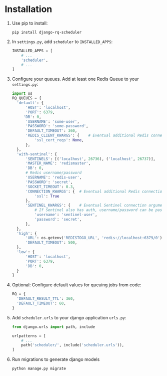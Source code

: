 # Installation

1. Use pip to install:
   ```shell
   pip install django-rq-scheduler
   ```

2. In `settings.py`, add `scheduler` to  `INSTALLED_APPS`:
   ```python
   INSTALLED_APPS = [
       # ...    
       'scheduler',
       # ...
   ]
   ```

3. Configure your queues.
   Add at least one Redis Queue to your `settings.py`:
   ```python
   import os
   RQ_QUEUES = {
     'default': {
         'HOST': 'localhost',
         'PORT': 6379,
        'DB': 0,
         'USERNAME': 'some-user',
         'PASSWORD': 'some-password',
         'DEFAULT_TIMEOUT': 360,
         'REDIS_CLIENT_KWARGS': {    # Eventual additional Redis connection arguments
             'ssl_cert_reqs': None,
         },
     },
     'with-sentinel': {
         'SENTINELS': [('localhost', 26736), ('localhost', 26737)],
         'MASTER_NAME': 'redismaster',
         'DB': 0,
         # Redis username/password
         'USERNAME': 'redis-user',
         'PASSWORD': 'secret',
         'SOCKET_TIMEOUT': 0.3,
         'CONNECTION_KWARGS': {  # Eventual additional Redis connection arguments
             'ssl': True
         },
         'SENTINEL_KWARGS': {    # Eventual Sentinel connection arguments
             # If Sentinel also has auth, username/password can be passed here
             'username': 'sentinel-user',
             'password': 'secret',
         },
     },
     'high': {
         'URL': os.getenv('REDISTOGO_URL', 'redis://localhost:6379/0'), # If you're on Heroku
         'DEFAULT_TIMEOUT': 500,
     },
     'low': {
         'HOST': 'localhost',
         'PORT': 6379,
         'DB': 0,
     }
   }
   ```
   
4. Optional: Configure default values for queuing jobs from code:
   ```python
   RQ = {
     'DEFAULT_RESULT_TTL': 360,
     'DEFAULT_TIMEOUT': 60,
   }
   ```
   
5. Add `scheduler.urls` to your django application `urls.py`:
   ```python
   from django.urls import path, include
   
   urlpatterns = [
       # ...
       path('scheduler/', include('scheduler.urls')),
   ]
   ```

6. Run migrations to generate django models
   ```shell
   python manage.py migrate
   ```

